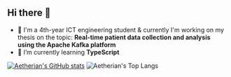 ## Hi there 👋

- 🔭 I'm a 4th-year ICT engineering student & currently I'm working on my thesis on the topic: **Real-time patient data collection and analysis using the Apache Kafka platform**
- 🌱 I’m currently learning **TypeScript**
  
[![Aetherian's GitHub stats](https://github-readme-stats.vercel.app/api?username=aetherian0)](https://github.com/anuraghazra/github-readme-stats)
![Aetherian's Top Langs](https://github-readme-stats.vercel.app/api/top-langs/?username=aetherian0&layout=compact)
